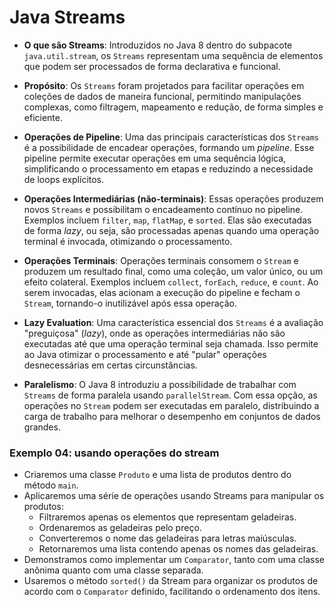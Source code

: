 # Java Streams

- **O que são Streams**: Introduzidos no Java 8 dentro do subpacote `java.util.stream`, os `Streams` representam uma sequência de elementos que podem ser processados de forma declarativa e funcional.
  
- **Propósito**: Os `Streams` foram projetados para facilitar operações em coleções de dados de maneira funcional, permitindo manipulações complexas, como filtragem, mapeamento e redução, de forma simples e eficiente.

- **Operações de Pipeline**: Uma das principais características dos `Streams` é a possibilidade de encadear operações, formando um *pipeline*. Esse pipeline permite executar operações em uma sequência lógica, simplificando o processamento em etapas e reduzindo a necessidade de loops explícitos.

- **Operações Intermediárias (não-terminais)**: Essas operações produzem novos `Streams` e possibilitam o encadeamento contínuo no pipeline. Exemplos incluem `filter`, `map`, `flatMap`, e `sorted`. Elas são executadas de forma *lazy*, ou seja, são processadas apenas quando uma operação terminal é invocada, otimizando o processamento.

- **Operações Terminais**: Operações terminais consomem o `Stream` e produzem um resultado final, como uma coleção, um valor único, ou um efeito colateral. Exemplos incluem `collect`, `forEach`, `reduce`, e `count`. Ao serem invocadas, elas acionam a execução do pipeline e fecham o `Stream`, tornando-o inutilizável após essa operação.

- **Lazy Evaluation**: Uma característica essencial dos `Streams` é a avaliação "preguiçosa" (*lazy*), onde as operações intermediárias não são executadas até que uma operação terminal seja chamada. Isso permite ao Java otimizar o processamento e até "pular" operações desnecessárias em certas circunstâncias.

- **Paralelismo**: O Java 8 introduziu a possibilidade de trabalhar com `Streams` de forma paralela usando `parallelStream`. Com essa opção, as operações no `Stream` podem ser executadas em paralelo, distribuindo a carga de trabalho para melhorar o desempenho em conjuntos de dados grandes.

### Exemplo 04: usando operações do stream

- Criaremos uma classe `Produto` e uma lista de produtos dentro do método `main`.
- Aplicaremos uma série de operações usando Streams para manipular os produtos:
    - Filtraremos apenas os elementos que representam geladeiras.
    - Ordenaremos as geladeiras pelo preço.
    - Converteremos o nome das geladeiras para letras maiúsculas.
    - Retornaremos uma lista contendo apenas os nomes das geladeiras.
- Demonstramos como implementar um `Comparator`, tanto com uma classe anônima quanto com uma classe separada.
- Usaremos o método `sorted()` da Stream para organizar os produtos de acordo com o `Comparator` definido, facilitando o ordenamento dos itens.
